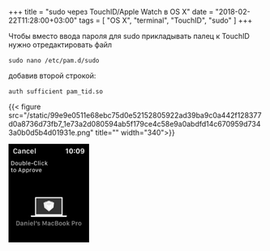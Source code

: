 +++
title = "sudo через TouchID/Apple Watch в OS X"
date = "2018-02-22T11:28:00+03:00"
tags = [
    "OS X",
    "terminal",
    "TouchID",
    "sudo"
]
+++

Чтобы вместо ввода пароля для sudo прикладывать палец к TouchID нужно отредактировать файл

```
sudo nano /etc/pam.d/sudo
```

добавив второй строкой:

```
auth sufficient pam_tid.so
```

<!--more-->

{{< figure src="/static/99e9e0511e68ebc75d0e52152805922ad39ba9c0a442f128377d0a8736d73fb7_1e73a2d080594ab5f179ce4c58e9a0abdfd14c670959d7343a0b0d5b4d01931e.png" title="" width="340">}}

<img src="/static/daf8c4941dac5d300100f72927a27a6189d0b5b73a00b169f0917af877764f39_f919f92be5448e2f294010a87196f7e6030f92375bcdaea81640021cbfd5dee4.jpg" width="159" title="Изображение разблокировки с часов">
                        
